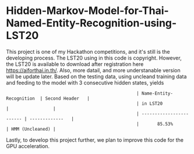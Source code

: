 # Hidden-Markov-Model-for-Thai-Named-Entity-Recognition-using-LST20

This project is one of my Hackathon competitions, and it's still is the developing process. 
The LST20 using in this code is copyright. However, the LST20 is available to download after registration here https://aiforthai.in.th/.
Also, more datail, and more understanable version will be update later. Based on the testing data, using uncleand training data and feeding to the model with 3 
consecutive hidden states, yields 

                                                      | Name-Entity-Recognition  | Second Header   |
                                                      | in LST20                 |                 |
                                                      | ------------------------ | -------------   |
                                                      |       85.53%             | HMM (Uncleaned) |
                               
Lastly, to develop this project further, we plan to improve this code for the GPU acceleration.                                             
